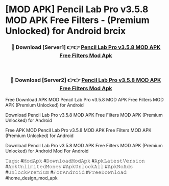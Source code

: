 # [MOD APK] Pencil Lab Pro v3.5.8 MOD APK Free Filters - (Premium Unlocked) for Android brcix



<div align="center">
<h3>🔴 Download [Server1] 👉👉 <a href="https://momento.my/?title=Pencil_Lab_Pro_v3.5.8_MOD_APK_Free_Filters">Pencil Lab Pro v3.5.8 MOD APK Free Filters Mod Apk</a></h3><br>

<h3>🔴 Download [Server2] 👉👉 <a href="https://momento.my/?title=Pencil_Lab_Pro_v3.5.8_MOD_APK_Free_Filters">Pencil Lab Pro v3.5.8 MOD APK Free Filters Mod Apk</a></h3>
</div>



Free Download APK MOD Pencil Lab Pro v3.5.8 MOD APK Free Filters MOD APK (Premium Unlocked) for Android

Download Pencil Lab Pro v3.5.8 MOD APK Free Filters MOD APK (Premium Unlocked) for Android

Free APK MOD Pencil Lab Pro v3.5.8 MOD APK Free Filters MOD APK (Premium Unlocked) for Android

Download Pencil Lab Pro v3.5.8 MOD APK Free Filters MOD APK (Premium Unlocked) for Android Mod For Android

𝚃𝚊𝚐𝚜: #𝙼𝚘𝚍𝙰𝚙𝚔 #𝙳𝚘𝚠𝚗𝚕𝚘𝚊𝚍𝙼𝚘𝚍𝙰𝚙𝚔 #𝙰𝚙𝚔𝙻𝚊𝚝𝚎𝚜𝚝𝚅𝚎𝚛𝚜𝚒𝚘𝚗 #𝙰𝚙𝚔𝚄𝚗𝚕𝚒𝚖𝚒𝚝𝚎𝚍𝙼𝚘𝚗𝚎𝚢 #𝙰𝚙𝚔𝚄𝚗𝚕𝚘𝚌𝚔𝙰𝚕𝚕 #𝙰𝚙𝚔𝙽𝚘𝙰𝚍𝚜 #𝚄𝚗𝚕𝚘𝚌𝚔𝙿𝚛𝚎𝚖𝚒𝚞𝚖 #𝙵𝚘𝚛𝙰𝚗𝚍𝚛𝚘𝚒𝚍 #𝙵𝚛𝚎𝚎𝙳𝚘𝚠𝚗𝚕𝚘𝚊𝚍 #home_design_mod_apk
